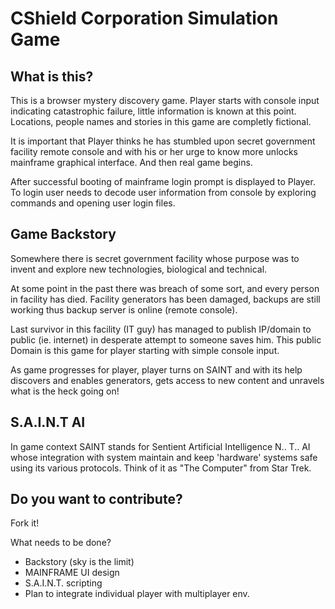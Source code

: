 # CShield Corporation Simulation Game

## What is this?

This is a browser mystery discovery game. Player starts with console 
input indicating catastrophic failure, little information is known at 
this point. Locations, people names and stories in this game are completly
fictional.

It is important that Player thinks he has stumbled upon secret government  
facility remote console and with his or her urge to know more unlocks 
mainframe graphical interface. And then real game begins.

After successful booting of mainframe login prompt is displayed to Player.
To login user needs to decode user information from console by exploring
commands and opening user login files.

## Game Backstory

Somewhere there is secret government facility whose purpose was to invent and 
explore new technologies, biological and technical.

At some point in the past there was breach of some sort, and every person in 
facility has died. Facility generators has been damaged, backups are still working
thus backup server is online (remote console).

Last survivor in this facility (IT guy) has managed to publish IP/domain to public
(ie. internet) in desperate attempt to someone saves him. This public Domain is
this game for player starting with simple console input.

As game progresses for player, player turns on SAINT and with its help discovers 
and enables generators, gets access to new content and unravels what is the heck
going on!

## S.A.I.N.T AI

In game context SAINT stands for Sentient Artificial Intelligence N.. T.. AI 
whose integration with system maintain and keep 'hardware' systems safe using
its various protocols. Think of it as "The Computer" from Star Trek.

## Do you want to contribute?

Fork it!

What needs to be done?
* Backstory (sky is the limit)
* MAINFRAME UI design
* S.A.I.N.T. scripting
* Plan to integrate individual player with multiplayer env.



